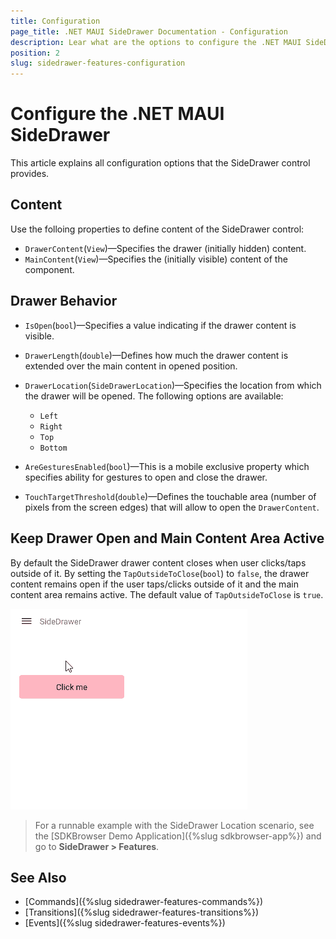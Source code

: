 ```yaml
---
title: Configuration
page_title: .NET MAUI SideDrawer Documentation - Configuration
description: Lear what are the options to configure the .NET MAUI SideDrawer and how to change the drawer position and interactivity.
position: 2
slug: sidedrawer-features-configuration
---
```


# Configure the .NET MAUI SideDrawer

This article explains all configuration options that the SideDrawer control provides.

## Content

Use the folloing properties to define content of the SideDrawer control:

* `DrawerContent`(`View`)&mdash;Specifies the drawer (initially hidden) content.
* `MainContent`(`View`)&mdash;Specifies the (initially visible) content of the component.

## Drawer Behavior

* `IsOpen`(`bool`)&mdash;Specifies a value indicating if the drawer content is visible.
* `DrawerLength`(`double`)&mdash;Defines how much the drawer content is extended over the main content in opened position.
* `DrawerLocation`(`SideDrawerLocation`)&mdash;Specifies the location from which the drawer will be opened. The following options are available:
	* `Left` 
	* `Right`
	* `Top`
	* `Bottom`

* `AreGesturesEnabled`(`bool`)&mdash;This is a mobile exclusive property which specifies ability for gestures to open and close the drawer.
* `TouchTargetThreshold`(`double`)&mdash;Defines the touchable area (number of pixels from the screen edges) that will allow to open the `DrawerContent`. 

## Keep Drawer Open and Main Content Area Active

By default the SideDrawer drawer content closes when user clicks/taps outside of it. By setting the `TapOutsideToClose`(`bool`) to `false`, the drawer content remains open if the user taps/clicks outside of it and the main content area remains active. The default value of `TapOutsideToClose` is `true`.

![.NET MAUI SideDrawer Main Content Area active Started](images/sidedrawer-main-content-active.gif)

> For a runnable example with the SideDrawer Location scenario, see the [SDKBrowser Demo Application]({%slug sdkbrowser-app%}) and go to **SideDrawer > Features**.

## See Also

- [Commands]({%slug sidedrawer-features-commands%})
- [Transitions]({%slug sidedrawer-features-transitions%})
- [Events]({%slug sidedrawer-features-events%})
